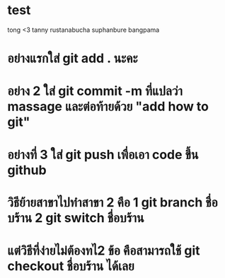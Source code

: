 # test
tong
<3
tanny rustanabucha 
suphanbure bangpama
# อย่างแรกใส่ git add . นะคะ
# อย่าง 2 ใส่ git commit -m ที่แปลว่า massage และต่อท้ายด้วย "add how to git"
# อย่างที่ 3 ใส่ git push เพื่อเอา code ขึ้น github
# วิธีย้ายสาขาไปทำสาขา 2 คือ 1 git branch ชื่อบร้าน 2 git switch ชื่อบร้าน
# แต่วิธีที่ง่ายไม่ต้องทไ2 ข้อ คือสามารถใช้ git checkout ชื่อบร้าน ได้เลย